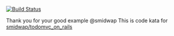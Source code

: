 [![Build Status](https://travis-ci.org/kashiro/todomvc_on_rails.svg?branch=master)](https://travis-ci.org/kashiro/todomvc_on_rails)

Thank you for your good example @smidwap
This is code kata for [smidwap/todomvc_on_rails](https://github.com/smidwap/todomvc_on_rails/)
